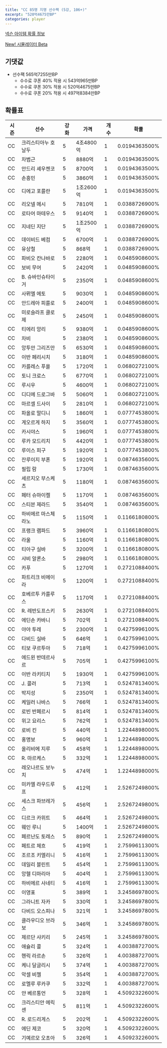 ```yaml
---
title: "CC 85명 지명 선수팩 (5강, 106+)"
excerpt: "520억4675만BP"
categories: player
---
```

[넥슨 아이템 확률 정보](http://iteminfo.nexon.com/probability/fco?sn=7348)

[New! 시뮬레이터 Beta](/simulator/7348)
## 기댓값
- 선수팩 565억7255만BP
  - 수수료 쿠폰 40% 적용 시 543억965만BP
  - 수수료 쿠폰 30% 적용 시 520억4675만BP
  - 수수료 쿠폰 20% 적용 시 497억8384만BP


## 확률표

|시즌|선수|강화|가격|개수|확률|
|---|---|---|---|---|---|
|CC|크리스티아누 호날두|5|4조4800억|1|0.0194363500%|
|CC|차범근|5|8880억|1|0.0194363500%|
|CC|안드리 셰우첸코|5|8700억|1|0.0194363500%|
|CC|손흥민|5|3860억|1|0.0194363500%|
|CC|디에고 포를란|5|1조2600억|1|0.0194363500%|
|CC|리오넬 메시|5|7810억|1|0.0388726900%|
|CC|로타어 마테우스|5|9140억|1|0.0388726900%|
|CC|지네딘 지단|5|1조2500억|1|0.0388726900%|
|CC|데이비드 베컴|5|6700억|1|0.0388726900%|
|CC|유상철|5|868억|1|0.0388726900%|
|CC|파비오 칸나바로|5|2280억|1|0.0485908600%|
|CC|보비 무어|5|2420억|1|0.0485908600%|
|CC|B. 슈바인슈타이거|5|2350억|1|0.0485908600%|
|CC|사뮈엘 에토|5|9030억|1|0.0485908600%|
|CC|안드레아 피를로|5|2400억|1|0.0485908600%|
|CC|미로슬라프 클로제|5|2450억|1|0.0485908600%|
|CC|티에리 앙리|5|9380억|1|0.0485908600%|
|CC|차비|5|2380억|1|0.0485908600%|
|CC|앙투안 그리즈만|5|6530억|1|0.0485908600%|
|CC|이반 페리시치|5|3180억|1|0.0485908600%|
|CC|카를레스 푸욜|5|1720억|1|0.0680272100%|
|CC|토니 크로스|5|6770억|1|0.0680272100%|
|CC|루시우|5|4600억|1|0.0680272100%|
|CC|디디에 드로그바|5|5060억|1|0.0680272100%|
|CC|마르셀 드사이|5|2810억|1|0.0680272100%|
|CC|파올로 말디니|5|1860억|1|0.0777453800%|
|CC|게오르게 하지|5|3560억|1|0.0777453800%|
|CC|카시야스|5|1960억|1|0.0777453800%|
|CC|루카 모드리치|5|4420억|1|0.0777453800%|
|CC|루이스 피구|5|1920억|1|0.0777453800%|
|CC|잔루이지 부폰|5|1920억|1|0.0874635600%|
|CC|필립 람|5|1730억|1|0.0874635600%|
|CC|세르지오 부스케츠|5|1180억|1|0.0874635600%|
|CC|페터 슈마이켈|5|1170억|1|0.0874635600%|
|CC|스티븐 제라드|5|3540억|1|0.0874635600%|
|CC|하비에르 마스체라노|5|1150억|1|0.1166180800%|
|CC|프랭크 램파드|5|3960억|1|0.1166180800%|
|CC|라울|5|1160억|1|0.1166180800%|
|CC|티아구 실바|5|3200억|1|0.1166180800%|
|CC|샤비 알론소|5|2980억|1|0.1166180800%|
|CC|카푸|5|1270억|1|0.2721088400%|
|CC|파트리크 비에이라|5|1200억|1|0.2721088400%|
|CC|호베르투 카를루스|5|1170억|1|0.2721088400%|
|CC|R. 레반도프스키|5|2630억|1|0.2721088400%|
|CC|에딘손 카바니|5|702억|1|0.2721088400%|
|CC|야야 투레|5|2300억|1|0.4275996100%|
|CC|다비드 실바|5|646억|1|0.4275996100%|
|CC|티보 쿠르투아|5|718억|1|0.4275996100%|
|CC|에드윈 반데르사르|5|705억|1|0.4275996100%|
|CC|이반 라키티치|5|1930억|1|0.4275996100%|
|CC|J. 콜러|5|713억|1|0.5247813400%|
|CC|박지성|5|2350억|1|0.5247813400%|
|CC|케일러 나바스|5|766억|1|0.5247813400%|
|CC|로빈 반페르시|5|814억|1|0.5247813400%|
|CC|위고 요리스|5|762억|1|0.5247813400%|
|CC|로비 킨|5|440억|1|1.2244898000%|
|CC|홍명보|5|960억|1|1.2244898000%|
|CC|올리비에 지루|5|458억|1|1.2244898000%|
|CC|R. 마르케스|5|332억|1|1.2244898000%|
|CC|레오나르도 보누치|5|474억|1|1.2244898000%|
|CC|미카엘 라우드루프|5|412억|1|2.5267249800%|
|CC|세스크 파브레가스|5|456억|1|2.5267249800%|
|CC|디르크 카위트|5|464억|1|2.5267249800%|
|CC|웨인 루니|5|1400억|1|2.5267249800%|
|CC|페르난도 토레스|5|890억|1|2.5267249800%|
|CC|페트르 체흐|5|419억|1|2.7599611300%|
|CC|조르조 키엘리니|5|416억|1|2.7599611300%|
|CC|데일리 블린트|5|454억|1|2.7599611300%|
|CC|앙헬 디마리아|5|404억|1|2.7599611300%|
|CC|하비에르 사네티|5|416억|1|2.7599611300%|
|CC|이영표|5|389억|1|3.2458697800%|
|CC|그라니트 자카|5|330억|1|3.2458697800%|
|CC|다비드 오스피나|5|321억|1|3.2458697800%|
|CC|클라우디오 브라보|5|346억|1|3.2458697800%|
|CC|제르단 샤키리|5|245억|1|3.2458697800%|
|CC|애슐리 콜|5|324억|1|4.0038872700%|
|CC|헨릭 라르손|5|326억|1|4.0038872700%|
|CC|케니 달글리시|5|374억|1|4.0038872700%|
|CC|악셀 비첼|5|354억|1|4.0038872700%|
|CC|로멜루 루카쿠|5|332억|1|4.0038872700%|
|CC|얀 베르통언|5|328억|1|4.5092322600%|
|CC|크리스티안 에릭센|5|811억|1|4.5092322600%|
|CC|R. 로드리게스|5|202억|1|4.5092322600%|
|CC|에딘 제코|5|320억|1|4.5092322600%|
|CC|기예르모 오초아|5|326억|1|4.5092322600%|
